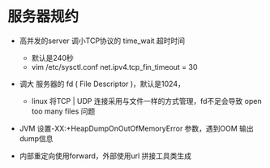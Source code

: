 # 服务器规约
- 高并发的server 调小TCP协议的 time_wait 超时时间
  - 默认是240秒
  - vim /etc/sysctl.conf   net.ipv4.tcp_fin_timeout = 30

- 调大 服务器的 fd ( File Descriptor )，默认是1024，
  - linux 将TCP | UDP 连接采用与文件一样的方式管理，fd不足会导致 open too many files 问题

-  JVM 设置-XX:+HeapDumpOnOutOfMemoryError 参数，遇到OOM 输出dump信息

- 内部重定向使用forward，外部使用url 拼接工具类生成
